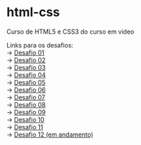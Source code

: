 # html-css
 Curso de HTML5 e CSS3 do curso em video

Links para os desafios: <br>
-> <a href="ipneuhauser.github.io/html-css/modulo01/desafios/d001" target="_blank">Desafio 01</a><br>
-> <a href="ipneuhauser.github.io/html-css/modulo01/desafios/d002" target="_blank">Desafio 02</a><br>
-> <a href="ipneuhauser.github.io/html-css/modulo01/desafios/d003" target="_blank">Desafio 03</a><br>
-> <a href="ipneuhauser.github.io/html-css/modulo01/desafios/d004" target="_blank">Desafio 04</a><br>
-> <a href="ipneuhauser.github.io/html-css/modulo01/desafios/d005" target="_blank">Desafio 05</a><br>
-> <a href="ipneuhauser.github.io/html-css/modulo01/desafios/d006" target="_blank">Desafio 06</a><br>
-> <a href="ipneuhauser.github.io/html-css/modulo01/desafios/d007" target="_blank">Desafio 07</a><br>
-> <a href="ipneuhauser.github.io/html-css/modulo01/desafios/d008" target="_blank">Desafio 08</a><br>
-> <a href="ipneuhauser.github.io/html-css/modulo01/desafios/d009" target="_blank">Desafio 09</a><br>
-> <a href="ipneuhauser.github.io/html-css/modulo02/desafios/d010" target="_blank">Desafio 10</a><br>
-> <a href="ipneuhauser.github.io/html-css/modulo02/desafios/d011" target="_blank">Desafio 11</a><br>
-> <a href="ipneuhauser.github.io/html-css/modulo03/desafios/d012" target="_blank">Desafio 12 (em andamento)</a>